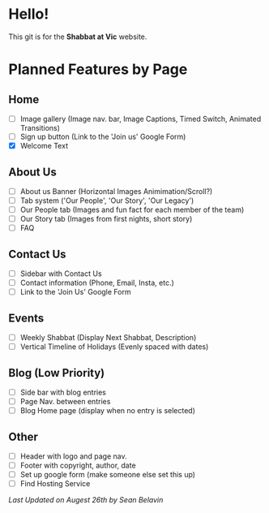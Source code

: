 # **Hello!** 
This git is for the **Shabbat at Vic** website. 

# Planned Features by Page
## Home
- [ ] Image gallery (Image nav. bar, Image Captions, Timed Switch, Animated Transitions)
- [ ] Sign up button (Link to the 'Join us' Google Form)
- [x] Welcome Text
## About Us
- [ ] About us Banner (Horizontal Images Animimation/Scroll?)
- [ ] Tab system ('Our People', 'Our Story', 'Our Legacy')
- [ ] Our People tab (Images and fun fact for each member of the team)
- [ ] Our Story tab (Images from first nights, short story)
- [ ] FAQ 
## Contact Us
- [ ] Sidebar with Contact Us
- [ ] Contact information (Phone, Email, Insta, etc.)
- [ ] Link to the 'Join Us' Google Form
## Events
- [ ] Weekly Shabbat (Display Next Shabbat, Description)
- [ ] Vertical Timeline of Holidays (Evenly spaced with dates) 
## Blog (Low Priority)
- [ ] Side bar with blog entries
- [ ] Page Nav. between entries
- [ ] Blog Home page (display when no entry is selected)
## Other
- [ ] Header with logo and page nav.
- [ ] Footer with copyright, author, date
- [ ] Set up google form (make someone else set this up)
- [ ] Find Hosting Service

_Last Updated on Augest 26th by Sean Belavin_
